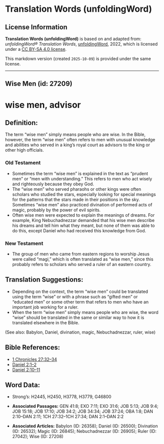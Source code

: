 # Translation Words (unfoldingWord)

## License Information

**Translation Words (unfoldingWord)** is based on and adapted from: _unfoldingWord® Translation Words_, [unfoldingWord](https://unfoldingword.org/utw), 2022, which is licensed under a [CC BY-SA 4.0 license](https://creativecommons.org/licenses/by-sa/4.0/legalcode.en).

This markdown version (created `2025-10-09`) is provided under the same license.



--------------------------------

## Wise Men (id: 27209)

wise men, advisor
=================

Definition:
-----------

The term “wise men” simply means people who are wise. In the Bible, however, the term “wise men” often refers to men with unusual knowledge and abilities who served in a king’s royal court as advisors to the king or other high officials.

### Old Testament

* Sometimes the term “wise men” is explained in the text as “prudent men” or “men with understanding.” This refers to men who act wisely and righteously because they obey God.
* The “wise men” who served pharaohs or other kings were often scholars who studied the stars, especially looking for special meanings for the patterns that the stars made in their positions in the sky. Sometimes “wise men” also practiced divination of performed acts of magic, probably by the power of evil spirits.
* Often wise men were expected to explain the meanings of dreams. For example, King Nebuchadnezzar demanded that his wise men describe his dreams and tell him what they meant, but none of them was able to do this, except Daniel who had received this knowledge from God.

### New Testament

* The group of men who came from eastern regions to worship Jesus were called “magi,” which is often translated as “wise men,” since this probably refers to scholars who served a ruler of an eastern country.

Translation Suggestions:
------------------------

* Depending on the context, the term “wise men” could be translated using the term “wise” or with a phrase such as “gifted men” or “educated men” or some other term that refers to men who have an important job working for a ruler.
* When the term “wise men” simply means people who are wise, the word “wise” should be translated in the same or similar way to how it is translated elsewhere in the Bible.

(See also: Babylon, Daniel, divination, magic, Nebuchadnezzar, ruler, wise)

Bible References:
-----------------

* [1 Chronicles 27:32–34](https://ref.ly/1Chr27:32-1Chr27:34)
* [Daniel 2:1–2](https://ref.ly/Dan2:1-Dan2:2)
* [Daniel 2:10–11](https://ref.ly/Dan2:10-Dan2:11)

Word Data:
----------

* Strong’s: H2445, H2450, H3778, H3779, G46800

* **Associated Passages:** GEN 41:8; EXO 7:11; EXO 31:6; JOB 5:13; JOB 9:4; JOB 15:18; JOB 17:10; JOB 34:2; JOB 34:34; JOB 37:24; OBA 1:8; DAN 2:10–DAN 2:11; 1CH 27:32–1CH 27:34; DAN 2:1–DAN 2:2
* **Associated Articles:** Babylon (ID: 26358); Daniel (ID: 26500); Divination (ID: 26532); Magic (ID: 26845); Nebuchadnezzar (ID: 26905); Ruler (ID: 27042); Wise (ID: 27208)

